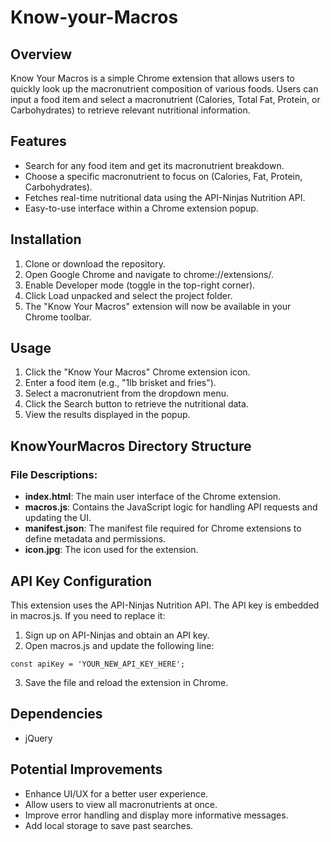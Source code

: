# Know-your-Macros

## Overview

Know Your Macros is a simple Chrome extension that allows users to quickly look up the macronutrient composition of various foods. Users can input a food item and select a macronutrient (Calories, Total Fat, Protein, or Carbohydrates) to retrieve relevant nutritional information.

## Features
- Search for any food item and get its macronutrient breakdown.
- Choose a specific macronutrient to focus on (Calories, Fat, Protein, Carbohydrates).
- Fetches real-time nutritional data using the API-Ninjas Nutrition API.
- Easy-to-use interface within a Chrome extension popup.

## Installation
1. Clone or download the repository.
2. Open Google Chrome and navigate to chrome://extensions/.
3. Enable Developer mode (toggle in the top-right corner).
4. Click Load unpacked and select the project folder.
5. The "Know Your Macros" extension will now be available in your Chrome toolbar.

## Usage
1. Click the "Know Your Macros" Chrome extension icon.
2. Enter a food item (e.g., "1lb brisket and fries").
3. Select a macronutrient from the dropdown menu.
4. Click the Search button to retrieve the nutritional data.
5. View the results displayed in the popup.

## KnowYourMacros Directory Structure
### File Descriptions:
- **index.html**: The main user interface of the Chrome extension.
- **macros.js**: Contains the JavaScript logic for handling API requests and updating the UI.
- **manifest.json**: The manifest file required for Chrome extensions to define metadata and permissions.
- **icon.jpg**: The icon used for the extension.

## API Key Configuration
This extension uses the API-Ninjas Nutrition API. The API key is embedded in macros.js. If you need to replace it:
1. Sign up on API-Ninjas and obtain an API key.
2. Open macros.js and update the following line:
```
const apiKey = 'YOUR_NEW_API_KEY_HERE';
```
3. Save the file and reload the extension in Chrome.

## Dependencies
- jQuery

## Potential Improvements
- Enhance UI/UX for a better user experience.
- Allow users to view all macronutrients at once.
- Improve error handling and display more informative messages.
- Add local storage to save past searches.
